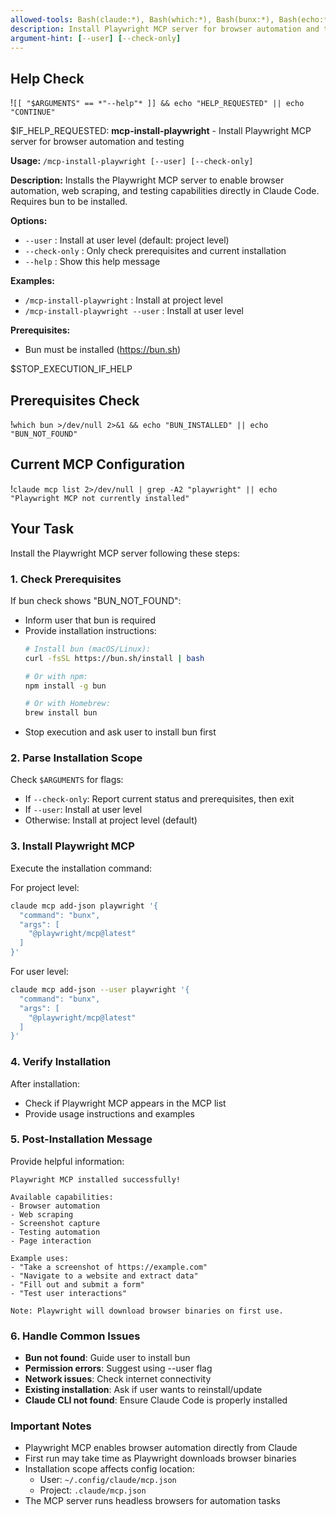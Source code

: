 ```yaml
---
allowed-tools: Bash(claude:*), Bash(which:*), Bash(bunx:*), Bash(echo:*)
description: Install Playwright MCP server for browser automation and testing
argument-hint: [--user] [--check-only]
---
```


## Help Check
!`[[ "$ARGUMENTS" == *"--help"* ]] && echo "HELP_REQUESTED" || echo "CONTINUE"`

$IF_HELP_REQUESTED:
**mcp-install-playwright** - Install Playwright MCP server for browser automation and testing

**Usage:** `/mcp-install-playwright [--user] [--check-only]`

**Description:**
Installs the Playwright MCP server to enable browser automation, web scraping, and testing capabilities directly in Claude Code. Requires bun to be installed.

**Options:**
- `--user`       : Install at user level (default: project level)
- `--check-only` : Only check prerequisites and current installation
- `--help`       : Show this help message

**Examples:**
- `/mcp-install-playwright`         : Install at project level
- `/mcp-install-playwright --user`  : Install at user level

**Prerequisites:**
- Bun must be installed (https://bun.sh)

$STOP_EXECUTION_IF_HELP

## Prerequisites Check
!`which bun >/dev/null 2>&1 && echo "BUN_INSTALLED" || echo "BUN_NOT_FOUND"`

## Current MCP Configuration
!`claude mcp list 2>/dev/null | grep -A2 "playwright" || echo "Playwright MCP not currently installed"`

## Your Task

Install the Playwright MCP server following these steps:

### 1. Check Prerequisites

If bun check shows "BUN_NOT_FOUND":
- Inform user that bun is required
- Provide installation instructions:
  ```bash
  # Install bun (macOS/Linux):
  curl -fsSL https://bun.sh/install | bash
  
  # Or with npm:
  npm install -g bun
  
  # Or with Homebrew:
  brew install bun
  ```
- Stop execution and ask user to install bun first

### 2. Parse Installation Scope

Check `$ARGUMENTS` for flags:
- If `--check-only`: Report current status and prerequisites, then exit
- If `--user`: Install at user level
- Otherwise: Install at project level (default)

### 3. Install Playwright MCP

Execute the installation command:

For project level:
```bash
claude mcp add-json playwright '{
  "command": "bunx",
  "args": [
    "@playwright/mcp@latest"
  ]
}'
```

For user level:
```bash
claude mcp add-json --user playwright '{
  "command": "bunx",
  "args": [
    "@playwright/mcp@latest"
  ]
}'
```

### 4. Verify Installation

After installation:
- Check if Playwright MCP appears in the MCP list
- Provide usage instructions and examples

### 5. Post-Installation Message

Provide helpful information:
```
Playwright MCP installed successfully! 

Available capabilities:
- Browser automation
- Web scraping
- Screenshot capture
- Testing automation
- Page interaction

Example uses:
- "Take a screenshot of https://example.com"
- "Navigate to a website and extract data"
- "Fill out and submit a form"
- "Test user interactions"

Note: Playwright will download browser binaries on first use.
```

### 6. Handle Common Issues

- **Bun not found**: Guide user to install bun
- **Permission errors**: Suggest using --user flag
- **Network issues**: Check internet connectivity
- **Existing installation**: Ask if user wants to reinstall/update
- **Claude CLI not found**: Ensure Claude Code is properly installed

### Important Notes

- Playwright MCP enables browser automation directly from Claude
- First run may take time as Playwright downloads browser binaries
- Installation scope affects config location:
  - User: `~/.config/claude/mcp.json`
  - Project: `.claude/mcp.json`
- The MCP server runs headless browsers for automation tasks